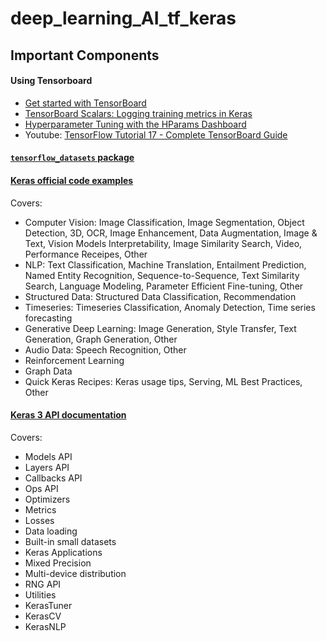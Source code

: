 # deep_learning_AI_tf_keras

## Important Components

#### Using Tensorboard

* [Get started with TensorBoard](https://www.tensorflow.org/tensorboard/get_started)
* [TensorBoard Scalars: Logging training metrics in Keras](https://www.tensorflow.org/tensorboard/scalars_and_keras)
* [Hyperparameter Tuning with the HParams Dashboard](https://www.tensorflow.org/tensorboard/hyperparameter_tuning_with_hparams)
* Youtube: [TensorFlow Tutorial 17 - Complete TensorBoard Guide](https://youtu.be/k7KfYXXrOj0?si=_tPRv783qJONkGwD)

#### [`tensorflow_datasets` package](https://www.tensorflow.org/datasets/overview)

#### [Keras official code examples](https://keras.io/examples/)

Covers: 
* Computer Vision: Image Classification, Image Segmentation, Object Detection, 3D, OCR, Image Enhancement, Data Augmentation, Image & Text, Vision Models Interpretability, Image Similarity Search, Video, Performance Receipes, Other
* NLP: Text Classification, Machine Translation, Entailment Prediction, Named Entity Recognition, Sequence-to-Sequence, Text Similarity Search, Language Modeling, Parameter Efficient Fine-tuning, Other
* Structured Data: Structured Data Classification, Recommendation
* Timeseries: Timeseries Classification, Anomaly Detection, Time series forecasting
* Generative Deep Learning: Image Generation, Style Transfer, Text Generation, Graph Generation, Other
* Audio Data: Speech Recognition, Other
* Reinforcement Learning
* Graph Data
* Quick Keras Recipes: Keras usage tips, Serving, ML Best Practices, Other

#### [Keras 3 API documentation](https://keras.io/api/)

Covers:
* Models API
* Layers API
* Callbacks API
* Ops API
* Optimizers
* Metrics
* Losses
* Data loading
* Built-in small datasets
* Keras Applications
* Mixed Precision
* Multi-device distribution
* RNG API
* Utilities
* KerasTuner
* KerasCV
* KerasNLP


